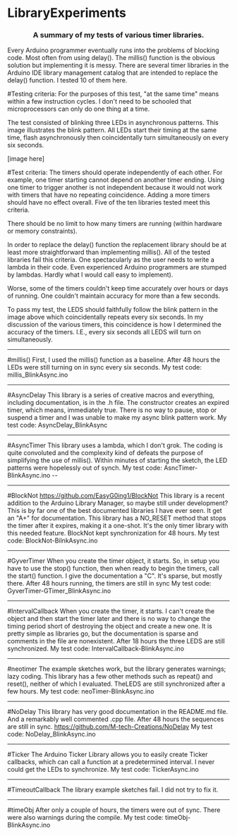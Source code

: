# LibraryExperiments
<h3 align="center">A summary of my tests of various timer libraries.</h3>


Every Arduino programmer eventually runs into the problems of blocking code.  Most often from using delay().  The millis() function is the obvious solution but implementing it is messy.  There are several timer libraries in the Arduino IDE library management catalog that are intended to replace the delay() function.  I tested 10 of them here.

#Testing criteria:
For the purposes of this test, "at the same time" means within a few instruction cycles. I don't need to be schooled that microprocessors can only do one thing at a time.

The test consisted of blinking three LEDs in asynchronous patterns.  This image illustrates the blink pattern.
All LEDs start their timing at the same time, flash asynchronously then coincidentally turn simultaneously on every six seconds.

[image here]

#Test criteria:
The timers should operate independently of each other. For example, one timer starting cannot depend on another timer ending.  Using one timer to trigger another is not independent because it would not work with timers that have no repeating coincidence. Adding a more timers should have no effect overall. Five of the ten libraries tested meet this criteria.

There should be no limit to how many timers are running (within hardware or memory constraints).

In order to replace the delay() function the replacement library should be at least more straightforward than implementing millis().  All of the tested libraries fail this criteria. One spectacularly as the user needs to write a lambda in their code. Even experienced Arduino programmers are stumped by lambdas. Hardly what I would call easy to implement).

Worse, some of the timers couldn't keep time accurately over hours or days of running. One couldn't maintain accuracy for more than a few seconds.

To pass my test, the LEDS should faithfully follow the blink pattern in the image above which coincidentally repeats every six seconds.  In my discussion of the various timers, this coincidence is how I determined the accuracy of the timers. I.E., every six seconds all LEDS will turn on simultaneously.

----------
#millis()
First, I used the millis() function as a baseline.
After 48 hours the LEDs were still turning on in sync every six seconds.
My test code: millis_BlinkAsync.ino

----------
#AsyncDelay	
This library is a series of creative macros and everything, including documentation, is in the .h file.
The constructor creates an expired timer, which means, immediately true. There is no way to pause, stop or suspend a timer and I was unable to make my async blink pattern work.
My test code: AsyncDelay_BlinkAsync

----------
#AsyncTimer
This library uses a lambda, which I don't grok. The coding is quite convoluted and the complexity kind of defeats the purpose of simplifying the use of millis(). Within minutes of starting the sketch, the LED patterns were hopelessly out of synch.
My test code: AsncTimer-BlinkAsync.ino -- 

----------
#BlockNot
https://github.com/EasyG0ing1/BlockNot
This library is a recent addition to the Arduino Library Manager, so maybe still under development? This is by far one of the best documented libraries I have ever seen. It get an "A+" for documentation. This library has a NO_RESET method that stops the timer after it expires, making it a one-shot. It's the only timer library with this needed feature. BlockNot kept synchronization for 48 hours.
My test code: BlockNot-BilnkAsync.ino

----------
#GyverTimer
When you create the timer object, it starts. So, in setup you have to use the stop() function, then when ready to begin the timers, call the start() function. I give the documentation a "C". It's sparse, but mostly there.  After 48 hours running, the timers are still in sync
My test code: GyverTimer-GTimer_BlinkAsync.ino

----------
#IntervalCallback
When you create the timer, it starts.  I can't create the object and then start the timer later and there is no way to change the timing period short of destroying the object and create a new one. It is pretty simple as libraries go, but the documentation is sparse and comments in the file are nonexistent. After 18 hours the three LEDS are still synchronized.
My test code: IntervalCallback-BlinkAsync.ino

----------
#neotimer
The example sketches work, but the library generates warnings; lazy coding. This library has a few other methods such as repeat() and reset(), neither of which I evaluated.  TheLEDS are still synchronized after a few hours.
My test code: neoTimer-BlinkAsync.ino

----------
#NoDelay
This library has very good documentation in the README.md file. And a remarkably well commented .cpp file.  After 48 hours the sequences are still in sync.
https://github.com/M-tech-Creations/NoDelay
My test code: NoDelay_BlinkAsync.ino

----------
#Ticker
The Arduino Ticker Library allows you to easily create Ticker callbacks, which can call a function at a predetermined interval. I never could get the LEDs to synchronize.
My test code: TickerAsync.ino

----------
#TimeoutCallback
The library example sketches fail. I did not try to fix it.

----------
#timeObj
After only a couple of hours, the timers were out of sync. There were also warnings during the compile.
My test code: timeObj-BlinkAsync.ino
